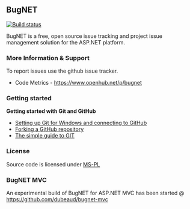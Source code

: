 ## BugNET
[![Build status](https://ci.appveyor.com/api/projects/status/ror9c96krbd7knld?svg=true)](https://ci.appveyor.com/project/dubeaud/bugnet)

BugNET is a free, open source issue tracking and project issue management solution for the ASP.NET platform.

### More Information & Support

To report issues use the github issue tracker.

* Code Metrics - https://www.openhub.net/p/bugnet

### Getting started

**Getting started with Git and GitHub**

 * [Setting up Git for Windows and connecting to GitHub](http://help.github.com/win-set-up-git/)
 * [Forking a GitHub repository](http://help.github.com/fork-a-repo/)
 * [The simple guide to GIT](http://rogerdudler.github.com/git-guide/)
 

### License

Source code is licensed under [MS-PL](http://opensource.org/licenses/MS-PL)

### BugNET MVC
An experimental build of BugNET for ASP.NET MVC has been started @ https://github.com/dubeaud/bugnet-mvc

